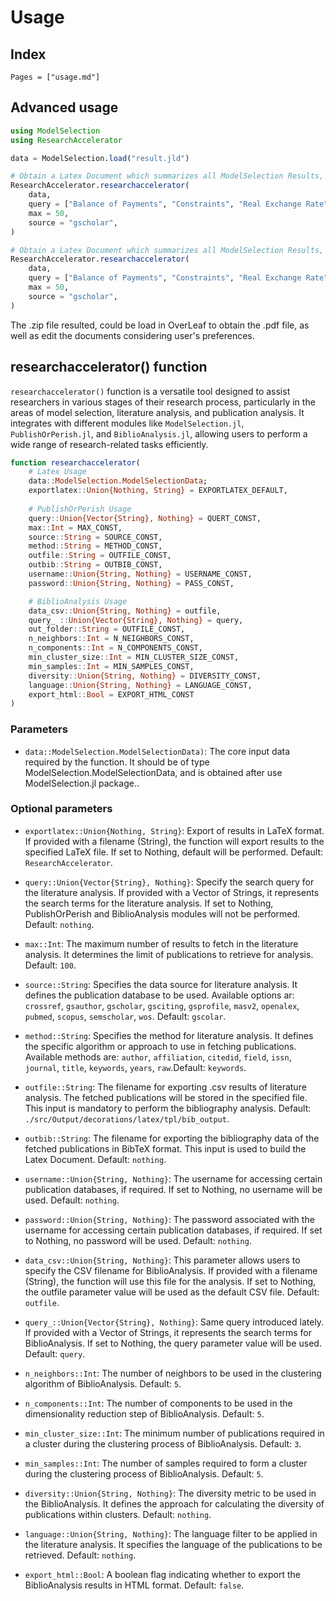# Usage

## Index

```@contents
Pages = ["usage.md"]
```

## Advanced usage

```julia
using ModelSelection
using ResearchAccelerator

data = ModelSelection.load("result.jld")

# Obtain a Latex Document which summarizes all ModelSelection Results, as well as a bibliography analysis based on keywords introduced by the user, from google scholar. In this case, at least 50 documents are analyzed.
ResearchAccelerator.researchaccelerator(
	data, 
	query = ["Balance of Payments", "Constraints", "Real Exchange Rate"], 
	max = 50,
	source = "gscholar",
) 

# Obtain a Latex Document which summarizes all ModelSelection Results, as well as a bibliography analysis based on keywords introduced by the user, from google scholar. In this case, at least 50 documents are analyzed.
ResearchAccelerator.researchaccelerator(
	data, 
	query = ["Balance of Payments", "Constraints", "Real Exchange Rate"], 
	max = 50,
	source = "gscholar",
) 
```

The .zip file resulted, could be load in OverLeaf to obtain the .pdf file, as well as edit the documents considering user's preferences.

## researchaccelerator() function

`researchaccelerator()` function is a versatile tool designed to assist researchers in various stages of their research process, particularly in the areas of model selection, literature analysis, and publication analysis. It integrates with different modules like `ModelSelection.jl`, `PublishOrPerish.jl`, and `BiblioAnalysis.jl`, allowing users to perform a wide range of research-related tasks efficiently.

```julia
function researchaccelerator(
	# Latex Usage
	data::ModelSelection.ModelSelectionData;
	exportlatex::Union{Nothing, String} = EXPORTLATEX_DEFAULT,
	
	# PublishOrPerish Usage
	query::Union{Vector{String}, Nothing} = QUERT_CONST,
	max::Int = MAX_CONST, 
	source::String = SOURCE_CONST, 
	method::String = METHOD_CONST, 
	outfile::String = OUTFILE_CONST,
	outbib::String = OUTBIB_CONST,
	username::Union{String, Nothing} = USERNAME_CONST,
	password::Union{String, Nothing} = PASS_CONST,

	# BiblioAnalysis Usage
	data_csv::Union{String, Nothing} = outfile,
	query_ ::Union{Vector{String}, Nothing} = query,
	out_folder::String = OUTFILE_CONST, 
	n_neighbors::Int = N_NEIGHBORS_CONST, 
	n_components::Int = N_COMPONENTS_CONST, 
	min_cluster_size::Int = MIN_CLUSTER_SIZE_CONST,
	min_samples::Int = MIN_SAMPLES_CONST,
	diversity::Union{String, Nothing} = DIVERSITY_CONST,
	language::Union{String, Nothing} = LANGUAGE_CONST,
	export_html::Bool = EXPORT_HTML_CONST
)
```

### Parameters
- `data::ModelSelection.ModelSelectionData)`: The core input data required by the function. It should be of type ModelSelection.ModelSelectionData, and is obtained after use ModelSelection.jl package..

### Optional parameters

- `exportlatex::Union{Nothing, String}`: Export of results in LaTeX format. If provided with a filename (String), the function will export results to the specified LaTeX file. If set to Nothing, default will be performed. Default: `ResearchAccelerator`.

- `query::Union{Vector{String}, Nothing}`: Specify the search query for the literature analysis. If provided with a Vector of Strings, it represents the search terms for the literature analysis. If set to Nothing, PublishOrPerish and BiblioAnalysis modules will not be performed. Default: `nothing`.

- `max::Int`: The maximum number of results to fetch in the literature analysis. It determines the limit of publications to retrieve for analysis. Default: `100`.

- `source::String`: Specifies the data source for literature analysis. It defines the publication database to be used. Available options ar: `crossref`, `gsauthor`, `gscholar`, `gsciting`, `gsprofile`, `masv2`, `openalex`, `pubmed`, `scopus`, `semscholar`, `wos`. Default: `gscolar`.

- `method::String`: Specifies the method for literature analysis. It defines the specific algorithm or approach to use in fetching publications. Available methods are: `author`, `affiliation`, `citedid`, `field`, `issn`, `journal`, `title`, `keywords`, `years`, `raw`.Default: `keywords`.

- `outfile::String`: The filename for exporting .csv results of literature analysis. The fetched publications will be stored in the specified file. This input is mandatory to perform the bibliography analysis. Default: `./src/Output/decorations/latex/tpl/bib_output`.

- `outbib::String`: The filename for exporting the bibliography data of the fetched publications in BibTeX format. This input is used to build the Latex Document. Default: `nothing`.

- `username::Union{String, Nothing}`: The username for accessing certain publication databases, if required. If set to Nothing, no username will be used. Default: `nothing`.

- `password::Union{String, Nothing}`: The password associated with the username for accessing certain publication databases, if required. If set to Nothing, no password will be used. Default: `nothing`.

- `data_csv::Union{String, Nothing}`: This parameter allows users to specify the CSV filename for BiblioAnalysis. If provided with a filename (String), the function will use this file for the analysis. If set to Nothing, the outfile parameter value will be used as the default CSV file. Default: `outfile`.

- `query_::Union{Vector{String}, Nothing}`: Same query introduced lately. If provided with a Vector of Strings, it represents the search terms for BiblioAnalysis. If set to Nothing, the query parameter value will be used. Default: `query`.

- `n_neighbors::Int`: The number of neighbors to be used in the clustering algorithm of BiblioAnalysis. Default: `5`.

- `n_components::Int`: The number of components to be used in the dimensionality reduction step of BiblioAnalysis. Default: `5`.

- `min_cluster_size::Int`: The minimum number of publications required in a cluster during the clustering process of BiblioAnalysis. Default: `3`.

- `min_samples::Int`: The number of samples required to form a cluster during the clustering process of BiblioAnalysis. Default: `5`.

- `diversity::Union{String, Nothing}`: The diversity metric to be used in the BiblioAnalysis. It defines the approach for calculating the diversity of publications within clusters. Default: `nothing`.

- `language::Union{String, Nothing}`: The language filter to be applied in the literature analysis. It specifies the language of the publications to be retrieved. Default: `nothing`.

- `export_html::Bool`: A boolean flag indicating whether to export the BiblioAnalysis results in HTML format. Default: `false`.

